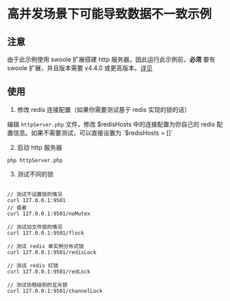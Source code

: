# 高并发场景下可能导致数据不一致示例

## 注意

由于此示例使用 swoole 扩展搭建 http 服务器，因此运行此示例前，**必须** 要有 swoole 扩展，并且版本需要 v4.4.0 或更高版本。[详见](https://wiki.swoole.com/#/coroutine/http_server?id=http%e6%9c%8d%e5%8a%a1%e5%99%a8)

## 使用

1. 修改 redis 连接配置（如果你需要测试基于 redis 实现的锁的话）

编辑 `httpServer.php` 文件，修改 $redisHosts 中的连接配置为你自己的 redis 配置信息。如果不需要测试，可以直接设置为 `$redisHosts = []`

2. 启动 http 服务器

```shell
php httpServer.php
```

3. 测试不同的锁

```shell

// 测试不设置锁的情况
curl 127.0.0.1:9501
// 或者
curl 127.0.0.1:9501/noMutex

// 测试加文件锁的情况
curl 127.0.0.1:9501/flock

// 测试 redis 单实例分布式锁
curl 127.0.0.1:9501/redisLock

// 测试 redis 红锁
curl 127.0.0.1:9501/redLock

// 测试协程级别的互斥锁
curl 127.0.0.1:9501/channelLock

```
